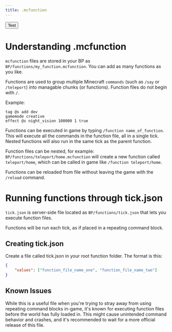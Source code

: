 ```yaml
---
title: .mcfunction
---
```


<Button link="/commands/beginner-commands">Test</Button>

# Understanding .mcfunction

`mcfunction` files are stored in your BP as `BP/functions/my_function.mcfunction`. You can add as many functions as you like.

Functions are used to group multiple Minecraft `commands` (such as `/say` or `/teleport`) into managable chunks (or functions). Function files do not begin with `/`.

Example:

```
tag @s add dev
gamemode creative
effect @s night_vision 100000 1 true
```

Functions can be executed in game by typing `/function name_of_function`. This will execute all the commands in the function file, all in a single tick. Nested functions will also run in the same tick as the parent function.

Function files can be nested, for example: `BP/functions/teleport/home.mcfunction` will create a new function called `teleport/home`, which can be called in game like `/function teleport/home`.

Functions can be reloaded from file without leaving the game with the `/reload` command.

# Running functions through tick.json

`tick.json` is server-side file located as `BP/functions/tick.json` that lets you execute function files.

Functions will be run each tick, as if placed in a repeating command block.

## Creating tick.json

Create a file called tick.json in your root function folder. The format is this:

```json
{
	"values": ["function_file_name_one", "function_file_name_two"]
}
```

## Known Issues

While this is a useful file when you're trying to stray away from using repeating command blocks in-game, it's known for executing function files before the world has fully loaded in. This might cause unintended command behavior and crashes, and it's recommended to wait for a more official release of this file.
